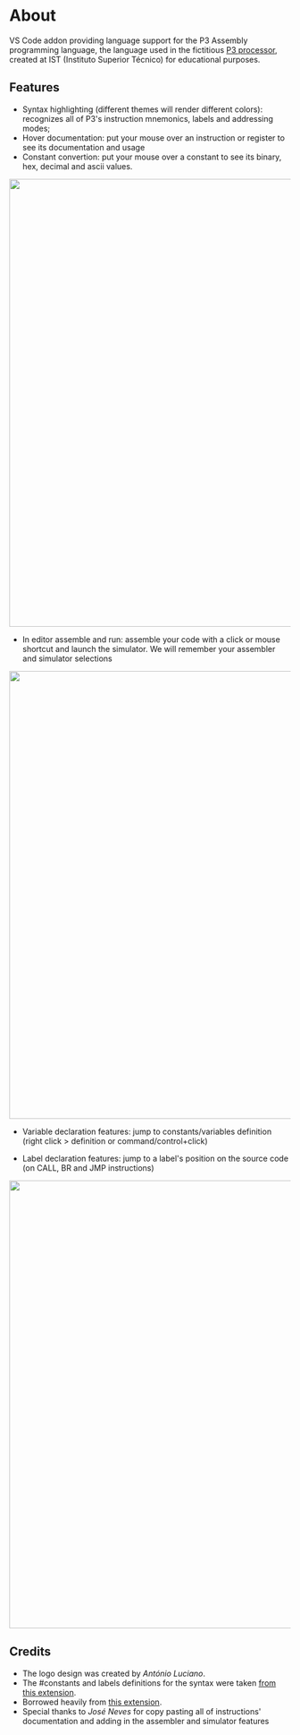 # About

VS Code addon providing language support for the P3 Assembly programming language, the language used in the fictitious [P3 processor](http://algos.inesc-id.pt/arq-comp/?Material_Did%C3%A1tico___Processador_P3), created at IST (Instituto Superior Técnico) for educational purposes.

## Features

+ Syntax highlighting (different themes will render different colors): recognizes all of P3's instruction mnemonics, labels and addressing modes;
+ Hover documentation: put your mouse over an instruction or register to see its documentation and usage
+ Constant convertion: put your mouse over a constant to see its binary, hex, decimal and ascii values.

<img src="https://raw.githubusercontent.com/guipenedo/P3-Assembly/master/media/docs%26constants.gif" width="800">

+ In editor assemble and run: assemble your code with a click or mouse shortcut and launch the simulator. We will remember your assembler and simulator selections

<img src="https://raw.githubusercontent.com/guipenedo/P3-Assembly/master/media/assembler%26simulator.gif" width="800">

+ Variable declaration features: jump to constants/variables definition (right click > definition or command/control+click)

+ Label declaration features: jump to a label's position on the source code (on CALL, BR and JMP instructions)

<img src="https://raw.githubusercontent.com/guipenedo/P3-Assembly/master/media/labels%26vars.gif" width="800">

## Credits

+ The logo design was created by *António Luciano*.
+ The #constants and labels definitions for the syntax were taken [from this extension](https://github.com/13xforever/x86_64-assembly-vscode).
+ Borrowed heavily from [this extension](https://github.com/prb28/vscode-amiga-assembly).
+ Special thanks to *José Neves* for copy pasting all of instructions' documentation and adding in the assembler and simulator features
